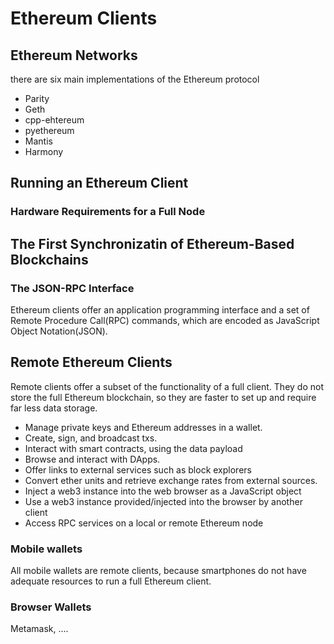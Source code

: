 # Ethereum Clients

## Ethereum Networks
there are six main implementations of the Ethereum protocol
- Parity
- Geth
- cpp-ehtereum
- pyethereum
- Mantis
- Harmony


## Running an Ethereum Client

### Hardware Requirements for a Full Node


## The First Synchronizatin of Ethereum-Based Blockchains

### The JSON-RPC Interface
Ethereum clients offer an application programming interface and a set of Remote Procedure Call(RPC) commands, which are encoded as JavaScript Object Notation(JSON). 


## Remote Ethereum Clients
Remote clients offer a subset of the functionality of a full client. They do not store the full Ethereum blockchain, so they are faster to set up and require far less data storage. 

- Manage private keys and Ethereum addresses in a wallet.
- Create, sign, and broadcast txs.
- Interact with smart contracts, using the data payload
- Browse and interact with DApps.
- Offer links to external services such as block explorers
- Convert ether units and retrieve exchange rates from external sources.
- Inject a web3 instance into the web browser as a JavaScript object
- Use a web3 instance provided/injected into the browser by another client
- Access RPC services on a local or remote Ethereum node

### Mobile wallets
All mobile wallets are remote clients, because smartphones do not have adequate resources to run a full Ethereum client. 

### Browser Wallets
Metamask, ....
